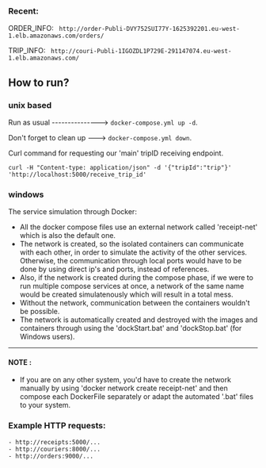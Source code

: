 ### Recent:
ORDER_INFO: ``` http://order-Publi-DVY752SUI77Y-1625392201.eu-west-1.elb.amazonaws.com/orders/```

TRIP_INFO: ``` http://couri-Publi-1IGOZDL1P729E-291147074.eu-west-1.elb.amazonaws.com/``` 

## How to run?
### unix based 

Run as usual ---------------> ```docker-compose.yml up -d```.

Don't forget to clean up ---> ```docker-compose.yml down```.

Curl command for requesting our 'main' tripID receiving endpoint.
```
curl -H "Content-type: application/json" -d '{"tripId":"trip"}' 'http://localhost:5000/receive_trip_id'
```
### windows
The service simulation through Docker:
 - All the docker compose files use an external network called 'receipt-net' which is also the default one.
 - The network is created, so the isolated containers can communicate with each other, in order to simulate the activity of the other services. Otherwise, the communication through local ports would have to be done by using direct ip's and ports, instead of references.
 - Also, if the network is created during the compose phase, if we were to run multiple compose services at once, a network of the same name would be created simulatenously which will result in a total mess.
 - Without the network, communication between the containers wouldn't be possible.
 - The network is automatically created and destroyed with the images and containers through using the 'dockStart.bat' and 'dockStop.bat' (for Windows users).
______________
#### NOTE : 
 - If you are on any other system, you'd have to create the network manually by using 'docker network create receipt-net' and then compose each DockerFile separately or adapt the automated '.bat' files to your system.

### Example HTTP requests:
    - http://receipts:5000/...
    - http://couriers:8000/...
    - http://orders:9000/...
